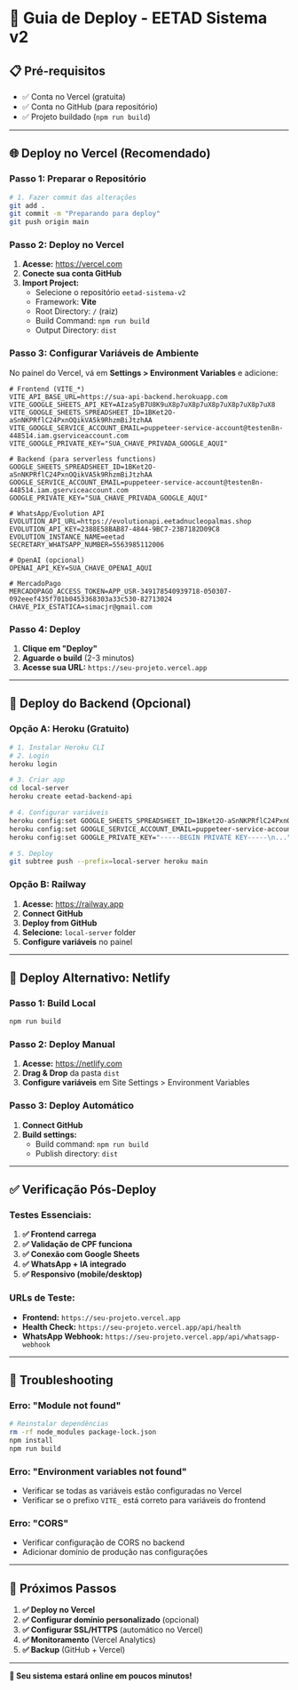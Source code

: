 # 🚀 Guia de Deploy - EETAD Sistema v2

## 📋 **Pré-requisitos**

- ✅ Conta no Vercel (gratuita)
- ✅ Conta no GitHub (para repositório)
- ✅ Projeto buildado (`npm run build`)

---

## 🌐 **Deploy no Vercel (Recomendado)**

### **Passo 1: Preparar o Repositório**

```bash
# 1. Fazer commit das alterações
git add .
git commit -m "Preparando para deploy"
git push origin main
```

### **Passo 2: Deploy no Vercel**

1. **Acesse:** https://vercel.com
2. **Conecte sua conta GitHub**
3. **Import Project:**
   - Selecione o repositório `eetad-sistema-v2`
   - Framework: **Vite**
   - Root Directory: `/` (raiz)
   - Build Command: `npm run build`
   - Output Directory: `dist`

### **Passo 3: Configurar Variáveis de Ambiente**

No painel do Vercel, vá em **Settings > Environment Variables** e adicione:

```env
# Frontend (VITE_*)
VITE_API_BASE_URL=https://sua-api-backend.herokuapp.com
VITE_GOOGLE_SHEETS_API_KEY=AIzaSyB7U8K9uX8p7uX8p7uX8p7uX8p7uX8p7uX8
VITE_GOOGLE_SHEETS_SPREADSHEET_ID=1BKet2O-aSnNKPRflC24PxnOQikVA5k9RhzmBiJtzhAA
VITE_GOOGLE_SERVICE_ACCOUNT_EMAIL=puppeteer-service-account@testen8n-448514.iam.gserviceaccount.com
VITE_GOOGLE_PRIVATE_KEY="SUA_CHAVE_PRIVADA_GOOGLE_AQUI"

# Backend (para serverless functions)
GOOGLE_SHEETS_SPREADSHEET_ID=1BKet2O-aSnNKPRflC24PxnOQikVA5k9RhzmBiJtzhAA
GOOGLE_SERVICE_ACCOUNT_EMAIL=puppeteer-service-account@testen8n-448514.iam.gserviceaccount.com
GOOGLE_PRIVATE_KEY="SUA_CHAVE_PRIVADA_GOOGLE_AQUI"

# WhatsApp/Evolution API
EVOLUTION_API_URL=https://evolutionapi.eetadnucleopalmas.shop
EVOLUTION_API_KEY=2388E58BAB87-4844-9BC7-23B7182D09C8
EVOLUTION_INSTANCE_NAME=eetad
SECRETARY_WHATSAPP_NUMBER=5563985112006

# OpenAI (opcional)
OPENAI_API_KEY=SUA_CHAVE_OPENAI_AQUI

# MercadoPago
MERCADOPAGO_ACCESS_TOKEN=APP_USR-349178540939718-050307-092eeef435f701b0453368303a33c530-82713024
CHAVE_PIX_ESTATICA=simacjr@gmail.com
```

### **Passo 4: Deploy**

1. **Clique em "Deploy"**
2. **Aguarde o build** (2-3 minutos)
3. **Acesse sua URL:** `https://seu-projeto.vercel.app`

---

## 🔧 **Deploy do Backend (Opcional)**

### **Opção A: Heroku (Gratuito)**

```bash
# 1. Instalar Heroku CLI
# 2. Login
heroku login

# 3. Criar app
cd local-server
heroku create eetad-backend-api

# 4. Configurar variáveis
heroku config:set GOOGLE_SHEETS_SPREADSHEET_ID=1BKet2O-aSnNKPRflC24PxnOQikVA5k9RhzmBiJtzhAA
heroku config:set GOOGLE_SERVICE_ACCOUNT_EMAIL=puppeteer-service-account@testen8n-448514.iam.gserviceaccount.com
heroku config:set GOOGLE_PRIVATE_KEY="-----BEGIN PRIVATE KEY-----\n..."

# 5. Deploy
git subtree push --prefix=local-server heroku main
```

### **Opção B: Railway**

1. **Acesse:** https://railway.app
2. **Connect GitHub**
3. **Deploy from GitHub**
4. **Selecione:** `local-server` folder
5. **Configure variáveis** no painel

---

## 📱 **Deploy Alternativo: Netlify**

### **Passo 1: Build Local**

```bash
npm run build
```

### **Passo 2: Deploy Manual**

1. **Acesse:** https://netlify.com
2. **Drag & Drop** da pasta `dist`
3. **Configure variáveis** em Site Settings > Environment Variables

### **Passo 3: Deploy Automático**

1. **Connect GitHub**
2. **Build settings:**
   - Build command: `npm run build`
   - Publish directory: `dist`

---

## ✅ **Verificação Pós-Deploy**

### **Testes Essenciais:**

1. **✅ Frontend carrega**
2. **✅ Validação de CPF funciona**
3. **✅ Conexão com Google Sheets**
4. **✅ WhatsApp + IA integrado**
5. **✅ Responsivo (mobile/desktop)**

### **URLs de Teste:**

- **Frontend:** `https://seu-projeto.vercel.app`
- **Health Check:** `https://seu-projeto.vercel.app/api/health`
- **WhatsApp Webhook:** `https://seu-projeto.vercel.app/api/whatsapp-webhook`

---

## 🚨 **Troubleshooting**

### **Erro: "Module not found"**
```bash
# Reinstalar dependências
rm -rf node_modules package-lock.json
npm install
npm run build
```

### **Erro: "Environment variables not found"**
- Verificar se todas as variáveis estão configuradas no Vercel
- Verificar se o prefixo `VITE_` está correto para variáveis do frontend

### **Erro: "CORS"**
- Verificar configuração de CORS no backend
- Adicionar domínio de produção nas configurações

---

## 🎯 **Próximos Passos**

1. **✅ Deploy no Vercel**
2. **✅ Configurar domínio personalizado** (opcional)
3. **✅ Configurar SSL/HTTPS** (automático no Vercel)
4. **✅ Monitoramento** (Vercel Analytics)
5. **✅ Backup** (GitHub + Vercel)

---

**🚀 Seu sistema estará online em poucos minutos!**
